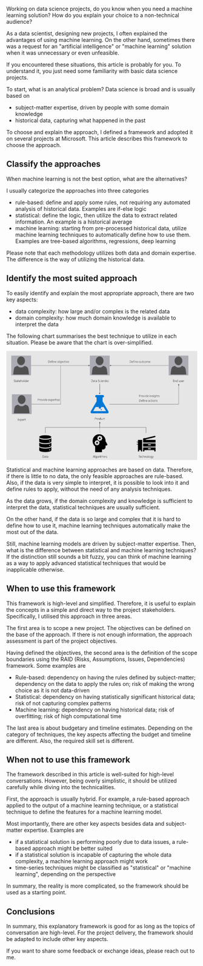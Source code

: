 Working on data science projects, do you know when you need a machine learning solution? How do you explain your choice to a non-technical audience?

As a data scientist, designing new projects, I often explained the advantages of using machine learning. On the other hand, sometimes there was a request for an "artificial intelligence" or "machine learning" solution when it was unnecessary or even unfeasible.

If you encountered these situations, this article is probably for you. To understand it, you just need some familiarity with basic data science projects.

To start, what is an analytical problem? Data science is broad and is usually based on

- subject-matter expertise, driven by people with some domain knowledge
- historical data, capturing what happened in the past

To choose and explain the approach, I defined a framework and adopted it on several projects at Microsoft. This article describes this framework to choose the approach.


## Classify the approaches

When machine learning is not the best option, what are the alternatives?

 I usually categorize the approaches into three categories

- rule-based: define and apply some rules, not requiring any automated analysis of historical data. Examples are  if-else logic
- statistical: define the logic, then utilize the data to extract related information. An example is a historical average
- machine learning: starting from pre-processed historical data, utilize machine learning techniques to automatically define how to use them. Examples are tree-based algorithms, regressions, deep learning

Please note that each methodology utilizes both data and domain expertise. The difference is the way of utilizing the historical data.



## Identify the most suited approach

To easily identify and explain the most appropriate approach, there are two key aspects:

- data complexity: how large and/or complex is the related data
- domain complexity: how much domain knowledge is available to interpret the data

The following chart summarises the best technique to utilize in each situation. Please be aware that the chart is over-simplified.

![tree](articles-html\dsdelivery\delivery-all.PNG)


Statistical and machine learning approaches are based on data. Therefore, if there is little to no data, the only feasible approaches are rule-based. Also, if the data is very simple to interpret, it is possible to look into it and define rules to apply, without the need of any analysis techniques.

As the data grows, if the domain complexity and knowledge is sufficient to interpret the data, statistical techniques are usually sufficient.

On the other hand, if the data is so large and complex that it is hard to define how to use it, machine learning techniques automatically make the most out of the data. 

Still, machine learning models are driven by subject-matter expertise. Then, what is the difference between statistical and machine learning techniques? If the distinction still sounds a bit fuzzy, you can think of machine learning as a way to apply advanced statistical techniques that would be inapplicable otherwise.


## When to use this framework

This framework is high-level and simplified. Therefore, it is useful to explain the concepts in a simple and direct way to the project stakeholders. Specifically, I utilised this approach in three areas.

The first area is to scope a new project. The objectives can be defined on the base of the approach. If there is not enough information, the approach assessment is part of the project objectives.

Having defined the objectives, the second area is the definition of the scope boundaries using the RAID (Risks, Assumptions, Issues, Dependencies) framework. Some examples are

- Rule-based: dependency on having the rules defined by subject-matter; dependency on the data to apply the rules on; risk of making the wrong choice as it is not data-driven
- Statistical: dependency on having statistically significant historical data; risk of not capturing complex patterns
- Machine learning: dependency on having historical data; risk of overfitting; risk of high computational time

The last area is about budgetary and timeline estimates. Depending on the category of techniques, the key aspects affecting the budget and timeline are different. Also, the required skill set is different.


## When not to use this framework

The framework described in this article is well-suited for high-level conversations. However, being overly simplistic, it should be utilized carefully while diving into the technicalities. 

First, the approach is usually hybrid. For example, a rule-based approach applied to the output of a machine learning technique, or a statistical technique to define the features for a machine learning model.

Most importantly, there are other key aspects besides data and subject-matter expertise. Examples are
- if a statistical solution is performing poorly due to data issues, a rule-based approach might be better suited
- if a statistical solution is incapable of capturing the whole data complexity, a machine learning approach might work
- time-series techniques might be classified as "statistical" or "machine learning", depending on the perspective

In summary, the reality is more complicated, so the framework should be used as a starting point.

## Conclusions

In summary, this explanatory framework is good for as long as the topics of conversation are high-level. For the project delivery, the framework should be adapted to include other key aspects.

If you want to share some feedback or exchange ideas, please reach out to me.
